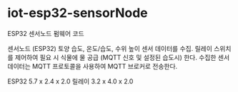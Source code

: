 # iot-esp32-sensorNode
ESP32 센서노드 펌웨어 코드

센서노드 (ESP32)
토양 습도, 온도/습도, 수위 높이 센서 데이터를 수집.
릴레이 스위치를 제어하여 필요 시 식물에 물 공급 (MQTT 신호 및 설정된 습도시) 한다.
수집한 센서 데이터는 MQTT 프로토콜을 사용하여 MQTT 브로커로 전송한다.

ESP32 5.7 x 2.4 x 2.0
릴레이 3.2 x 4.0 x 2.0
